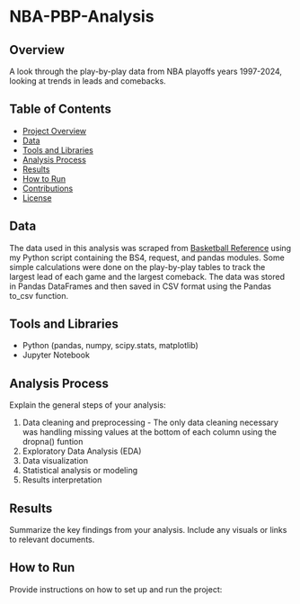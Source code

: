 # NBA-PBP-Analysis 

## Overview
A look through the play-by-play data from NBA playoffs years 1997-2024, looking at trends in leads and comebacks.

## Table of Contents
- [Project Overview](#overview)
- [Data](#data)
- [Tools and Libraries](#tools-and-libraries)
- [Analysis Process](#analysis-process)
- [Results](#results)
- [How to Run](#how-to-run)
- [Contributions](#contributions)
- [License](#license)

## Data
The data used in this analysis was scraped from [Basketball Reference](https://www.basketball-reference.com/playoffs/series.html) using my Python script containing the BS4, request, and pandas modules. Some simple calculations were done on the play-by-play tables to track the largest lead of each game and the largest comeback. The data was stored in Pandas DataFrames and then saved in CSV format using the Pandas to_csv function.

## Tools and Libraries

- Python (pandas, numpy, scipy.stats, matplotlib)
- Jupyter Notebook 

## Analysis Process
Explain the general steps of your analysis:
1. Data cleaning and preprocessing - The only data cleaning necessary was handling missing values at the bottom of each column using the dropna() funtion
2. Exploratory Data Analysis (EDA)
3. Data visualization
4. Statistical analysis or modeling
5. Results interpretation


## Results
Summarize the key findings from your analysis. Include any visuals or links to relevant documents.

## How to Run
Provide instructions on how to set up and run the project:
